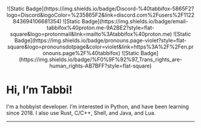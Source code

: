 <p align='center'>![Static Badge](https://img.shields.io/badge/Discord-%40tabbifox-5865F2?logo=Discord&logoColor=%235865F2&link=discord.com%2Fusers%2F1122843694106681354)
![Static Badge](https://img.shields.io/badge/email-tabbifox%40proton.me-9A2BE2?style=flat-square&logo=protonmail&link=mailto%3Atabbifox%40proton.me)
![Static Badge](https://img.shields.io/badge/pronouns.page-violet?style=flat-square&logo=pronounsdotpage&color=violet&link=https%3A%2F%2Fen.pronouns.page%2F%40tabbifox)
![Static Badge](https://img.shields.io/badge/%F0%9F%92%97_Trans_rights_are-human_rights-AB7BFF?style=flat-square)</p>


#  Hi, I’m Tabbi!
I'm a hobbyist developer. 
I’m interested in Python, and have been learning since 2018.
I also use Rust, C/C++, Shell, and Java, and Lua.


---
 







